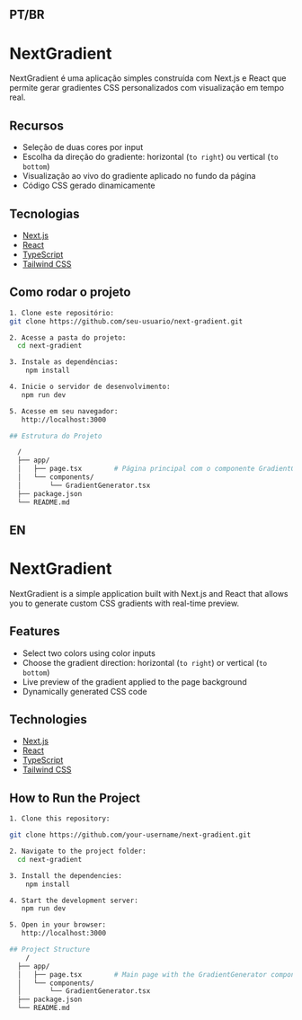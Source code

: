 
## PT/BR
# NextGradient

NextGradient é uma aplicação simples construída com Next.js e React que permite gerar gradientes CSS personalizados com visualização em tempo real.

## Recursos

- Seleção de duas cores por input
- Escolha da direção do gradiente: horizontal (`to right`) ou vertical (`to bottom`)
- Visualização ao vivo do gradiente aplicado no fundo da página
- Código CSS gerado dinamicamente

## Tecnologias

- [Next.js](https://nextjs.org/)
- [React](https://reactjs.org/)
- [TypeScript](https://www.typescriptlang.org/)
- [Tailwind CSS](https://tailwindcss.com/)

## Como rodar o projeto
```bash
1. Clone este repositório:
git clone https://github.com/seu-usuario/next-gradient.git

2. Acesse a pasta do projeto:
  cd next-gradient

3. Instale as dependências:
    npm install

4. Inicie o servidor de desenvolvimento:
   npm run dev

5. Acesse em seu navegador:
   http://localhost:3000

## Estrutura do Projeto

  /
  ├── app/
  │   ├── page.tsx        # Página principal com o componente GradientGenerator
  │   └── components/
  │       └── GradientGenerator.tsx
  ├── package.json
  └── README.md
```
## EN
# NextGradient

NextGradient is a simple application built with Next.js and React that allows you to generate custom CSS gradients with real-time preview.

## Features

- Select two colors using color inputs
- Choose the gradient direction: horizontal (`to right`) or vertical (`to bottom`)
- Live preview of the gradient applied to the page background
- Dynamically generated CSS code

## Technologies

- [Next.js](https://nextjs.org/)
- [React](https://reactjs.org/)
- [TypeScript](https://www.typescriptlang.org/)
- [Tailwind CSS](https://tailwindcss.com/)

## How to Run the Project
```bash
1. Clone this repository:

git clone https://github.com/your-username/next-gradient.git

2. Navigate to the project folder:
  cd next-gradient

3. Install the dependencies:
    npm install

4. Start the development server:
   npm run dev

5. Open in your browser:
   http://localhost:3000

## Project Structure
    /
  ├── app/
  │   ├── page.tsx        # Main page with the GradientGenerator component
  │   └── components/
  │       └── GradientGenerator.tsx
  ├── package.json
  └── README.md
```
